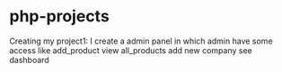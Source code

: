 # php-projects

Creating my project1:
I create a admin panel in which admin have some access like
add_product
view all_products
add new company
see dashboard
